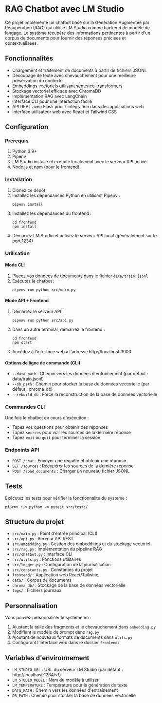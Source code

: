 # RAG Chatbot avec LM Studio

Ce projet implémente un chatbot basé sur la Génération Augmentée par Récupération (RAG) qui utilise LM Studio comme backend de modèle de langage. Le système récupère des informations pertinentes à partir d'un corpus de documents pour fournir des réponses précises et contextualisées.

## Fonctionnalités

- Chargement et traitement de documents à partir de fichiers JSONL
- Découpage de texte avec chevauchement pour une meilleure préservation du contexte
- Embeddings vectoriels utilisant sentence-transformers
- Stockage vectoriel efficace avec ChromaDB
- Implémentation RAG avec LangChain
- Interface CLI pour une interaction facile
- API REST avec Flask pour l'intégration dans des applications web
- Interface utilisateur web avec React et Tailwind CSS

## Configuration

### Prérequis

1. Python 3.9+
2. Pipenv
3. LM Studio installé et exécuté localement avec le serveur API activé
4. Node.js et npm (pour le frontend)

### Installation

1. Clonez ce dépôt
2. Installez les dépendances Python en utilisant Pipenv :
   ```
   pipenv install
   ```
3. Installez les dépendances du frontend :
   ```
   cd frontend
   npm install
   ```
4. Démarrez LM Studio et activez le serveur API local (généralement sur le port 1234)

### Utilisation

#### Mode CLI

1. Placez vos données de documents dans le fichier `data/train.jsonl`
2. Exécutez le chatbot :
   ```
   pipenv run python src/main.py
   ```

#### Mode API + Frontend

1. Démarrez le serveur API :
   ```
   pipenv run python src/api.py
   ```
2. Dans un autre terminal, démarrez le frontend :
   ```
   cd frontend
   npm start
   ```
3. Accédez à l'interface web à l'adresse http://localhost:3000

#### Options de ligne de commande (CLI)

- `--data_path` : Chemin vers les données d'entraînement (par défaut : data/train.jsonl)
- `--db_path` : Chemin pour stocker la base de données vectorielle (par défaut : chroma_db)
- `--rebuild_db` : Force la reconstruction de la base de données vectorielle

### Commandes CLI

Une fois le chatbot en cours d'exécution :

- Tapez vos questions pour obtenir des réponses
- Tapez `sources` pour voir les sources de la dernière réponse
- Tapez `exit` ou `quit` pour terminer la session

### Endpoints API

- `POST /chat` : Envoyer une requête et obtenir une réponse
- `GET /sources` : Récupérer les sources de la dernière réponse
- `POST /load_documents` : Charger un nouveau fichier JSONL

## Tests

Exécutez les tests pour vérifier la fonctionnalité du système :

```
pipenv run python -m pytest src/tests/
```

## Structure du projet

- `src/main.py` : Point d'entrée principal (CLI)
- `src/api.py` : Serveur API REST
- `src/embedding.py` : Gestion des embeddings et du stockage vectoriel
- `src/rag.py` : Implémentation du pipeline RAG
- `src/chatbot.py` : Interface CLI
- `src/utils.py` : Fonctions utilitaires
- `src/logger.py` : Configuration de la journalisation
- `src/constants.py` : Constantes du projet
- `frontend/` : Application web React/Tailwind
- `data/` : Corpus de documents
- `chroma_db/` : Stockage de la base de données vectorielle
- `logs/` : Fichiers journaux

## Personnalisation

Vous pouvez personnaliser le système en :

1. Ajustant la taille des fragments et le chevauchement dans `embedding.py`
2. Modifiant le modèle de prompt dans `rag.py`
3. Ajoutant de nouveaux formats de documents dans `utils.py`
4. Configurant l'interface web dans le dossier `frontend/`

## Variables d'environnement

- `LM_STUDIO_URL` : URL du serveur LM Studio (par défaut : http://localhost:1234/v1)
- `LM_STUDIO_MODEL` : Nom du modèle à utiliser
- `LM_TEMPERATURE` : Température pour la génération de texte
- `DATA_PATH` : Chemin vers les données d'entraînement
- `DB_PATH` : Chemin pour stocker la base de données vectorielle
